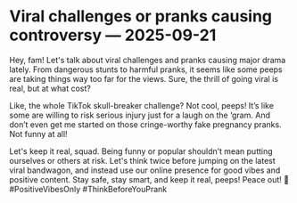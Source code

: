 # Viral challenges or pranks causing controversy — 2025-09-21

Hey, fam! Let's talk about viral challenges and pranks causing major drama lately. From dangerous stunts to harmful pranks, it seems like some peeps are taking things way too far for the views. Sure, the thrill of going viral is real, but at what cost?

Like, the whole TikTok skull-breaker challenge? Not cool, peeps! It’s like some are willing to risk serious injury just for a laugh on the ‘gram. And don’t even get me started on those cringe-worthy fake pregnancy pranks. Not funny at all!

Let's keep it real, squad. Being funny or popular shouldn’t mean putting ourselves or others at risk. Let's think twice before jumping on the latest viral bandwagon, and instead use our online presence for good vibes and positive content. Stay safe, stay smart, and keep it real, peeps! Peace out! 🤙 #PositiveVibesOnly #ThinkBeforeYouPrank